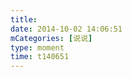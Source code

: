 ```yaml
---
title: 
date: 2014-10-02 14:06:51
mCategories: [说说]
type: moment
time: t140651
---
```


<div id="pics-20141002140651"></div>

<script src="/lib/moment/pics.js"></script>
<script>
var data = [
    {"link": "2014-10-02_000000.jpeg", "type": "shuoshuo"}
];
picsRender(data, "pics-20141002140651");
</script>
